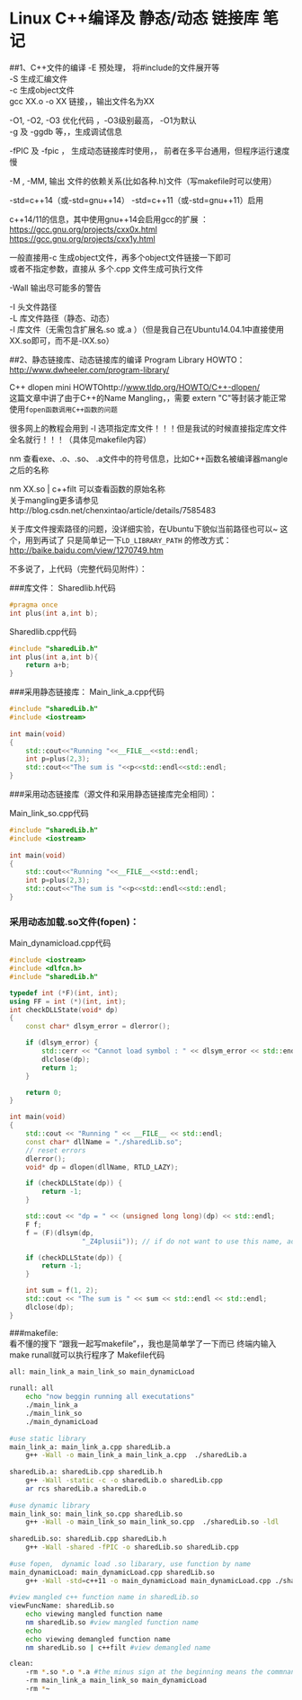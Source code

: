 # Linux C++编译及 静态/动态 链接库 笔记


##1、C++文件的编译 
-E  预处理， 将#include的文件展开等  <br>
-S 生成汇编文件  <br>
-c  生成object文件  <br>
gcc XX.o  -o XX   链接，，输出文件名为XX  <br>

-O1,  -O2,  -O3  优化代码 ，-O3级别最高，   -O1为默认  <br>
-g 及   -ggdb  等，，生成调试信息  <br>

-fPIC 及 -fpic ，  生成动态链接库时使用，， 前者在多平台通用，但程序运行速度慢  <br>

-M ,  -MM,   输出 文件的依赖关系(比如各种.h)文件（写makefile时可以使用）  <br>

-std=c++14（或-std=gnu++14）  -std=c++11（或-std=gnu++11）启用 <br>

c++14/11的信息，其中使用gnu++14会启用gcc的扩展  ： <br>
https://gcc.gnu.org/projects/cxx0x.html <br>
https://gcc.gnu.org/projects/cxx1y.html <br>


一般直接用-c 生成object文件，再多个object文件链接一下即可  <br>
或者不指定参数，直接从 多个.cpp 文件生成可执行文件 

-Wall  输出尽可能多的警告  <br>

-I 头文件路径  <br>
-L 库文件路径（静态、动态）  <br>
-l 库文件（无需包含扩展名.so 或.a ）（但是我自己在Ubuntu14.04.1中直接使用XX.so即可，而不是-lXX.so） 

##2、静态链接库、动态链接库的编译 
Program Library HOWTO：http://www.dwheeler.com/program-library/ <br>

C++ dlopen mini HOWTOhttp://www.tldp.org/HOWTO/C++-dlopen/ <br>
这篇文章中讲了由于C++的Name Mangling，，需要 extern "C"等封装才能正常使用`fopen函数调用C++函数的问题` <br>

很多网上的教程会用到 -l 选项指定库文件！！！但是我试的时候直接指定库文件全名就行！！！（具体见makefile内容） 


nm  查看exe、.o、.so、 .a文件中的符号信息，比如C++函数名被编译器mangle之后的名称 

nm XX.so | c++filt  可以查看函数的原始名称 <br>
关于mangling更多请参见http://blog.csdn.net/chenxintao/article/details/7585483 

关于库文件搜索路径的问题，没详细实验，在Ubuntu下貌似当前路径也可以~ 这个，用到再试了 
只是简单记一下`LD_LIBRARY_PATH` 的修改方式：http://baike.baidu.com/view/1270749.htm 

不多说了，上代码（完整代码见附件）： 

###库文件： 
Sharedlib.h代码
```c
#pragma once  
int plus(int a,int b);  
```

Sharedlib.cpp代码 

```c
#include "sharedLib.h"  
int plus(int a,int b){  
    return a+b;  
}  
```

###采用静态链接库： 
Main_link_a.cpp代码

```cpp
#include "sharedLib.h"  
#include <iostream>  
  
int main(void)
{  
    std::cout<<"Running "<<__FILE__<<std::endl;  
    int p=plus(2,3);  
    std::cout<<"The sum is "<<p<<std::endl<<std::endl;  
}  
```

###采用动态链接库（源文件和采用静态链接库完全相同）： 

Main_link_so.cpp代码
```cpp
#include "sharedLib.h"  
#include <iostream>  
  
int main(void)
{  
    std::cout<<"Running "<<__FILE__<<std::endl;  
    int p=plus(2,3);  
    std::cout<<"The sum is "<<p<<std::endl<<std::endl;  
}  
```
### 采用动态加载.so文件(fopen)： 

Main_dynamicload.cpp代码

```cpp
#include <iostream>
#include <dlfcn.h>
#include "sharedLib.h"

typedef int (*F)(int, int);
using FF = int (*)(int, int);
int checkDLLState(void* dp)
{
    const char* dlsym_error = dlerror();

    if (dlsym_error) {
        std::cerr << "Cannot load symbol : " << dlsym_error << std::endl;
        dlclose(dp);
        return 1;
    }

    return 0;
}

int main(void)
{
    std::cout << "Running " << __FILE__ << std::endl;
    const char* dllName = "./sharedLib.so";
    // reset errors
    dlerror();
    void* dp = dlopen(dllName, RTLD_LAZY);

    if (checkDLLState(dp)) {
        return -1;
    }

    std::cout << "dp = " << (unsigned long long)(dp) << std::endl;
    F f;
    f = (F)(dlsym(dp,
                  "_Z4plusii")); // if do not want to use this name, add extern "C" before the function "plus"

    if (checkDLLState(dp)) {
        return -1;
    }

    int sum = f(1, 2);
    std::cout << "The sum is " << sum << std::endl << std::endl;
    dlclose(dp);
}
```

###makefile:  
看不懂的搜下 “跟我一起写makefile”，，我也是简单学了一下而已 
终端内输入  make runall就可以执行程序了 
Makefile代码 

```sh
all: main_link_a main_link_so main_dynamicLoad  
  
runall: all  
    echo "now beggin running all executations"  
    ./main_link_a   
    ./main_link_so   
    ./main_dynamicLoad  
  
#use static library  
main_link_a: main_link_a.cpp sharedLib.a  
    g++ -Wall -o main_link_a main_link_a.cpp  ./sharedLib.a   
  
sharedLib.a: sharedLib.cpp sharedLib.h  
    g++ -Wall -static -c -o sharedLib.o sharedLib.cpp  
    ar rcs sharedLib.a sharedLib.o  
  
#use dynamic library  
main_link_so: main_link_so.cpp sharedLib.so  
    g++ -Wall -o main_link_so main_link_so.cpp  ./sharedLib.so -ldl  
  
sharedLib.so: sharedLib.cpp sharedLib.h  
    g++ -Wall -shared -fPIC -o sharedLib.so sharedLib.cpp  
  
#use fopen,  dynamic load .so libarary, use function by name  
main_dynamicLoad: main_dynamicLoad.cpp sharedLib.so  
    g++ -Wall -std=c++11 -o main_dynamicLoad main_dynamicLoad.cpp ./sharedLib.so -ldl #-ldl for dynamic link  
  
#view mangled c++ function name in sharedLib.so  
viewFuncName: sharedLib.so  
    echo viewing mangled function name  
    nm sharedLib.so #view mangled function name  
    echo   
    echo viewing demangled function name  
    nm sharedLib.so | c++filt #view demangled name  

clean:   
    -rm *.so *.o *.a #the minus sign at the beginning means the commnand after this one will be executed even error occurs.  
    -rm main_link_a main_link_so main_dynamicLoad  
    -rm *~
```